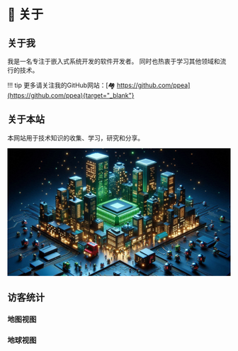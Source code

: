 <!-- ---
comments: true
--- -->

# 🔭 关于

## 关于我
我是一名专注于嵌入式系统开发的软件开发者。
同时也热衷于学习其他领域和流行的技术。

!!! tip
    更多请关注我的GitHub网站：[🏘️ https://github.com/ppea](https://github.com/ppea){target="_blank"}

## 关于本站

本网站用于技术知识的收集、学习，研究和分享。

![Cover](Cover.jpg)

## 访客统计

### 地图视图
<script type='text/javascript' id='clustrmaps' src='//cdn.clustrmaps.com/map_v2.js?cl=ffffff&w=a&t=tt&d=L99F920-IdeQIXd5E5nPwHSxjCviy8lFgOqZdFN1SWU&co=5e6e7a&cmo=cdc5dd&cmn=7c15e8&ct=ffffff'></script>

### 地球视图
<script type="text/javascript" id="clstr_globe" src="//clustrmaps.com/globe.js?d=L99F920-IdeQIXd5E5nPwHSxjCviy8lFgOqZdFN1SWU"></script>
